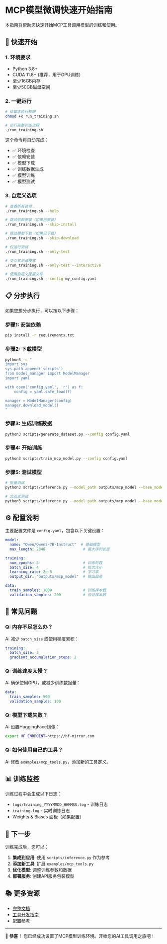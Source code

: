 # MCP模型微调快速开始指南

本指南将帮助您快速开始MCP工具调用模型的训练和使用。

## 🚀 快速开始

### 1. 环境要求

- Python 3.8+
- CUDA 11.8+ (推荐，用于GPU训练)
- 至少16GB内存
- 至少50GB磁盘空间

### 2. 一键运行

```bash
# 给脚本执行权限
chmod +x run_training.sh

# 运行完整训练流程
./run_training.sh
```

这个命令将自动完成：
- ✅ 环境检查
- ✅ 依赖安装
- ✅ 模型下载
- ✅ 训练数据生成
- ✅ 模型训练
- ✅ 模型测试

### 3. 自定义选项

```bash
# 查看所有选项
./run_training.sh --help

# 跳过依赖安装（如果已安装）
./run_training.sh --skip-install

# 跳过模型下载（如果已下载）
./run_training.sh --skip-download

# 仅运行测试
./run_training.sh --only-test

# 交互式测试模式
./run_training.sh --only-test --interactive

# 使用自定义配置文件
./run_training.sh --config my_config.yaml
```

## 📋 分步执行

如果您想分步执行，可以按以下步骤：

### 步骤1: 安装依赖

```bash
pip install -r requirements.txt
```

### 步骤2: 下载模型

```bash
python3 -c "
import sys
sys.path.append('scripts')
from model_manager import ModelManager
import yaml

with open('config.yaml', 'r') as f:
    config = yaml.safe_load(f)

manager = ModelManager(config)
manager.download_model()
"
```

### 步骤3: 生成训练数据

```bash
python3 scripts/generate_dataset.py --config config.yaml
```

### 步骤4: 开始训练

```bash
python3 scripts/train_mcp_model.py --config config.yaml
```

### 步骤5: 测试模型

```bash
# 批量测试
python3 scripts/inference.py --model_path outputs/mcp_model --base_model Qwen/Qwen2-7B-Instruct

# 交互式测试
python3 scripts/inference.py --model_path outputs/mcp_model --base_model Qwen/Qwen2-7B-Instruct --interactive
```

## ⚙️ 配置说明

主要配置文件是 `config.yaml`，包含以下关键设置：

```yaml
model:
  name: "Qwen/Qwen2-7B-Instruct"  # 基础模型
  max_length: 2048                 # 最大序列长度

training:
  num_epochs: 3                    # 训练轮数
  batch_size: 4                    # 批次大小
  learning_rate: 2e-5              # 学习率
  output_dir: "outputs/mcp_model"  # 输出目录

data:
  train_samples: 1000              # 训练样本数
  validation_samples: 200          # 验证样本数
```

## 🔧 常见问题

### Q: 内存不足怎么办？
A: 减少 `batch_size` 或使用梯度累积：
```yaml
training:
  batch_size: 2
  gradient_accumulation_steps: 2
```

### Q: 训练速度太慢？
A: 确保使用GPU，或减少训练数据量：
```yaml
data:
  train_samples: 500
  validation_samples: 100
```

### Q: 模型下载失败？
A: 设置HuggingFace镜像：
```bash
export HF_ENDPOINT=https://hf-mirror.com
```

### Q: 如何使用自己的工具？
A: 修改 `examples/mcp_tools.py`，添加新的工具定义。

## 📊 训练监控

训练过程中会生成以下日志：
- `logs/training_YYYYMMDD_HHMMSS.log` - 训练日志
- `training.log` - 实时训练日志
- Weights & Biases 面板（如果配置）

## 🎯 下一步

训练完成后，您可以：

1. **集成到应用**: 使用 `scripts/inference.py` 作为参考
2. **添加新工具**: 扩展 `examples/mcp_tools.py`
3. **优化模型**: 调整训练参数和数据
4. **部署服务**: 创建API服务包装模型

## 📚 更多资源

- [完整文档](docs/README.md)
- [工具开发指南](examples/mcp_tools.py)
- [配置参考](config.yaml)

---

🎉 **恭喜！** 您已经成功设置了MCP模型训练环境。开始您的AI工具调用之旅吧！